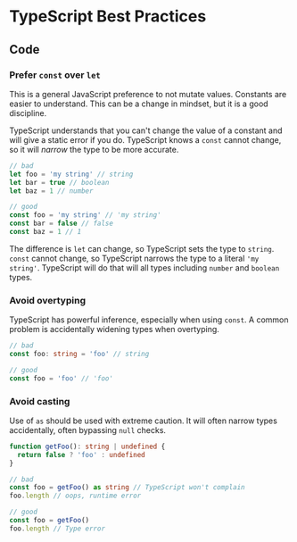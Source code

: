 # TypeScript Best Practices

## Code

### Prefer `const` over `let`
This is a general JavaScript preference to not mutate values. Constants are easier to understand. This can be a change in mindset, but it is a good discipline.

TypeScript understands that you can't change the value of a constant and will give a static error if you do. TypeScript knows a `const` cannot change, so it will _narrow_ the type to be more accurate.

```ts
// bad
let foo = 'my string' // string
let bar = true // boolean
let baz = 1 // number

// good
const foo = 'my string' // 'my string'
const bar = false // false
const baz = 1 // 1
```

The difference is `let` can change, so TypeScript sets the type to `string`. `const` cannot change, so TypeScript narrows the type to a literal `'my string'`. TypeScript will do that will all types including `number` and `boolean` types.

### Avoid overtyping
TypeScript has powerful inference, especially when using `const`. A common problem is accidentally widening types when overtyping.

```ts
// bad
const foo: string = 'foo' // string

// good
const foo = 'foo' // 'foo'
```

### Avoid casting
Use of `as` should be used with extreme caution. It will often narrow types accidentally, often bypassing `null` checks.

```ts
function getFoo(): string | undefined {
  return false ? 'foo' : undefined
}

// bad
const foo = getFoo() as string // TypeScript won't complain
foo.length // oops, runtime error

// good
const foo = getFoo()
foo.length // Type error
```
